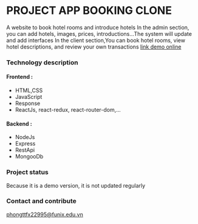 # PROJECT APP BOOKING CLONE

A website to book hotel rooms and introduce hotels
In the admin section, you can add hotels, images, prices, introductions...The system will update and add interfaces
In the client section,You can book hotel rooms, view hotel descriptions, and review your own transactions
[link demo online](https://test-app-booking.web.app/)

### Technology description

#### Frontend :

- HTML,CSS
- JavaScript
- Response
- ReactJs, react-redux, react-router-dom,...

#### Backend :

- NodeJs
- Express
- RestApi
- MongooDb

### Project status

Because it is a demo version, it is not updated regularly

### Contact and contribute

phongttfx22995@funix.edu.vn

